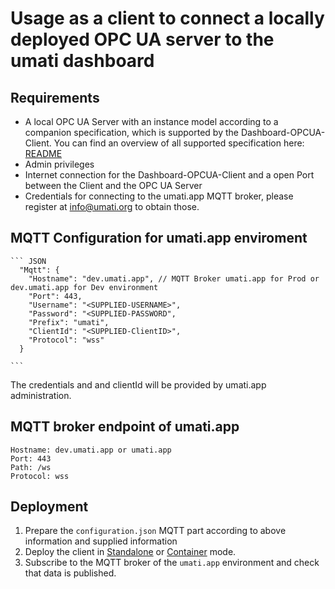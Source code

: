 # Usage as a client to connect a locally deployed OPC UA server to the umati dashboard

## Requirements

- A local OPC UA Server with an instance model according to a companion specification, which is supported by the Dashboard-OPCUA-Client. You can find an overview of all supported specification here: [README](../README.md)
- Admin privileges
- Internet connection for the Dashboard-OPCUA-Client and a open Port between the Client and the OPC UA Server
- Credentials for connecting to the umati.app MQTT broker, please register at [info@umati.org](mailto:info@umati.org) to obtain those.

## MQTT Configuration for umati.app enviroment

    ``` JSON
      "Mqtt": {
        "Hostname": "dev.umati.app", // MQTT Broker umati.app for Prod or dev.umati.app for Dev environment
        "Port": 443,
        "Username": "<SUPPLIED-USERNAME>", 
        "Password": "<SUPPLIED-PASSWORD",
        "Prefix": "umati",
        "ClientId": "<SUPPLIED-ClientID>",
        "Protocol": "wss" 
      }

    ```

The credentials and and clientId will be provided by umati.app administration.

## MQTT broker endpoint of umati.app

    Hostname: dev.umati.app or umati.app
    Port: 443
    Path: /ws
    Protocol: wss

## Deployment

1. Prepare the `configuration.json` MQTT part according to above information and supplied information
2. Deploy the client in [Standalone](./Standalone.md) or [Container](./Configuration.md) mode.
3. Subscribe to the MQTT broker of the `umati.app` environment and check that data is published.
